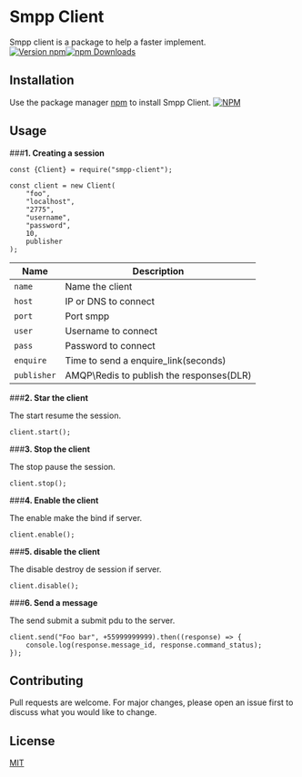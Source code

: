 # Smpp Client

Smpp client is a package to help a faster implement.\
[![Version npm](https://img.shields.io/npm/v/smpp-client.svg?style=flat-square)](https://www.npmjs.com/package/smpp-client)[![npm Downloads](https://img.shields.io/npm/dm/smpp-client.svg?style=flat-square)](https://npmcharts.com/compare/smpp-client?minimal=true)


## Installation

Use the package manager [npm](https://www.npmjs.com/get-npm) to install Smpp Client.
[![NPM](https://nodei.co/npm/smpp-client.png?downloads=true&downloadRank=true)](https://nodei.co/npm/smpp-client/)

## Usage
###**1. Creating a session**
```nodejs
const {Client} = require("smpp-client");

const client = new Client(
    "foo", 
    "localhost", 
    "2775", 
    "username", 
    "password", 
    10, 
    publisher
);
```
|Name       |Description                               |
|-----------|------------------------------------------|
|`name`     |Name the client                           |
|`host`     |IP or DNS to connect                      |
|`port`     |Port smpp                                 |
|`user`     |Username to connect                       |
|`pass`     |Password to connect                       |
|`enquire`  |Time to send a enquire_link(seconds)      |
|`publisher`|AMQP\Redis to publish the responses(DLR)  |

###**2. Star the client**

The start resume the session.

```nodejs
client.start();
```
###**3. Stop the client**

The stop pause the session.

```nodejs
client.stop();
```

###**4. Enable  the client**

The enable make the bind if server.

```nodejs
client.enable();
```

###**5. disable  the client**

The disable destroy de session if server.

```nodejs
client.disable();
```

###**6. Send a message**

The send submit a submit pdu to the server.

```nodejs
client.send("Foo bar", +55999999999).then((response) => {
    console.log(response.message_id, response.command_status);
});
```

## Contributing
Pull requests are welcome. For major changes, please open an issue first to discuss what you would like to change.

## License
[MIT](LICENSE)